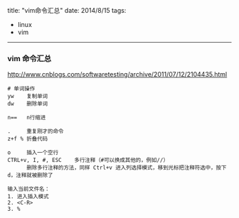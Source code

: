 title: "vim命令汇总"
date: 2014/8/15
tags: 
- linux
- vim

---


### vim 命令汇总 

http://www.cnblogs.com/softwaretesting/archive/2011/07/12/2104435.html

```
# 单词操作
yw    复制单词
dw    删除单词

n==   n行缩进

.     重复刚才的命令
z+f % 折叠代码

o     插入一个空行
CTRL+v, I, #, ESC    多行注释（#可以换成其他的，例如//）
      删除多行注释的方法，同样 Ctrl+v 进入列选择模式，移到光标把注释符选中，按下d，注释就被删除了

输入当前文件名：
1. 进入插入模式
2. <C-R>
3. %

```




